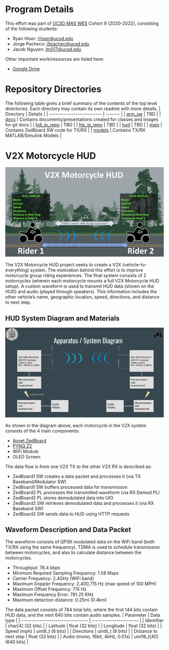 # Program Details
This effort was part of [UCSD MAS WES](https://jacobsschool.ucsd.edu/mas/wes) Cohort 9 (2020-2022), consisting of the following students:
- Ryan Hiser: rhiser@ucsd.edu
- Jorge Pacheco: j5pachec@ucsd.edu
- Jacob Nguyen: jtn017@ucsd.edu

Other important work/resources are listed here:
- [Google Drive](https://drive.google.com/drive/folders/1-ji_W6FZ46F6Ge3nmcZqJ8UrlpsPyltQ?usp=sharing)

# Repository Directories
The following table gives a brief summary of the contents of the top level directories.
Each directory may contain its own readme with more details.
| Directory                  | Details |
| -------------------------- | ------- |
| [arm_sw](arm_sw)           | TBD     |
| [docs](docs)               | Contains documents/presentations created for classes and images for git docs |
| [hdl_ip_repo](hdl_ip_repo) | TBD     |
| [hls_ip_repo](hls_ip_repo) | TBD     |
| [hud](hud)                 | TBD     |
| [main](main)               | Contains ZedBoard SW code for TX/RX   |
| [models](models)           | Contains TX/RX MATLAB/Simulink Models |

# V2X Motorcycle HUD
![alt text](docs/images/v2x.png?raw=true)

The V2X Motorcycle HUD project seeks to create a V2X (vehicle-to-everything) system.
The motivation behind this effort is to improve motorcycle group riding experiences.
The final system consists of 2 motorcycles (wherein each motorcycle mounts a full V2X Motorcycle HUD setup).
A custom waveform is used to transmit HUD data (shown on the HUD) and audio (played through speakers).
This information includes the other vehicle’s name, geographic location, speed, directions, and distance to next step.

## HUD System Diagram and Materials
![alt text](docs/images/apparatus.png?raw=true)

As shown in the diagram above, each motorcycle in the V2X system consists of the 4 main components:
- [Avnet ZedBoard](https://www.avnet.com/wps/portal/us/products/avnet-boards/avnet-board-families/zedboard/)
- [PYNQ Z2](http://www.pynq.io/board.html)
- WiFi Module
- OLED Screen

The data flow is from one V2X TX to the other V2X RX is described as:
- ZedBoard1 SW creates a data packet and processes it (via TX Baseband/Modulator SW)
- ZedBoard1 SW buffers processed data for transmission
- ZedBoard2 PL processes the transmitted waveform (via RX Demod PL)
- ZedBoard2 PL stores demodulated data into UIO
- ZedBoard2 SW retrieves demodulated data and processes it (via RX Baseband SW) 
- ZedBoard2 SW sends data to HUD using HTTP requests

## Waveform Description and Data Packet
The waveform consists of QPSK modulated data on the WiFi band (both TX/RX using the same frequency).
TDMA is used to schedule transmission between motorcycles, and also to calculate distance between the motorcycles.
- Throughput: 78.4 kbps
- Minimum Required Sampling Frequency: 1.58 Msps
- Carrier Frequency: 2.4GHz (WiFi band)
- Maximum Doppler Frequency: 2,400,715 Hz (max speed of 100 MPH)
- Maximum Offset Frequency: 715 Hz
- Maximum Frequency Error: 781.25 KHz
- Maximum detection distance: 0.25mi (0.4km)

The data packet consists of 784 total bits, where the first 144 bits contain HUD data, and the next 640 bits contain audio samples.
| Parameter                         | Data type               |
| --------------------------------- | ----------------------- |
| Identifier                        | char[4]      (32 bits)  |
| Latitude                          | float        (32 bits)  |
| Longitude                         | float        (32 bits)  |
| Speed (mph)                       | uint8_t      (8  bits)  |
| Directions                        | uint8_t      (8  bits)  |
| Distance to next step             | float        (32 bits)  |
| Audio (mono, 16bit, 4kHz, 0.01s)  | uint16_t[40] (640 bits) |
